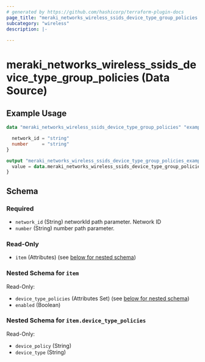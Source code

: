 ```yaml
---
# generated by https://github.com/hashicorp/terraform-plugin-docs
page_title: "meraki_networks_wireless_ssids_device_type_group_policies Data Source - terraform-provider-meraki"
subcategory: "wireless"
description: |-
  
---
```


# meraki_networks_wireless_ssids_device_type_group_policies (Data Source)



## Example Usage

```terraform
data "meraki_networks_wireless_ssids_device_type_group_policies" "example" {

  network_id = "string"
  number     = "string"
}

output "meraki_networks_wireless_ssids_device_type_group_policies_example" {
  value = data.meraki_networks_wireless_ssids_device_type_group_policies.example.item
}
```

<!-- schema generated by tfplugindocs -->
## Schema

### Required

- `network_id` (String) networkId path parameter. Network ID
- `number` (String) number path parameter.

### Read-Only

- `item` (Attributes) (see [below for nested schema](#nestedatt--item))

<a id="nestedatt--item"></a>
### Nested Schema for `item`

Read-Only:

- `device_type_policies` (Attributes Set) (see [below for nested schema](#nestedatt--item--device_type_policies))
- `enabled` (Boolean)

<a id="nestedatt--item--device_type_policies"></a>
### Nested Schema for `item.device_type_policies`

Read-Only:

- `device_policy` (String)
- `device_type` (String)

